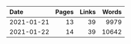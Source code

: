 | Date | Pages | Links | Words |
| :-- | --: | --: | --: |
| 2021-01-21 | 13 | 39 | 9979 |
| 2021-01-22 | 14 | 39 | 10642 |
